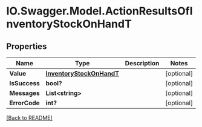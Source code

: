 # IO.Swagger.Model.ActionResultsOfInventoryStockOnHandT
## Properties

Name | Type | Description | Notes
------------ | ------------- | ------------- | -------------
**Value** | [**InventoryStockOnHandT**](InventoryStockOnHandT.md) |  | [optional] 
**IsSuccess** | **bool?** |  | [optional] 
**Messages** | **List&lt;string&gt;** |  | [optional] 
**ErrorCode** | **int?** |  | [optional] 

 [[Back to README]](../README.md)

